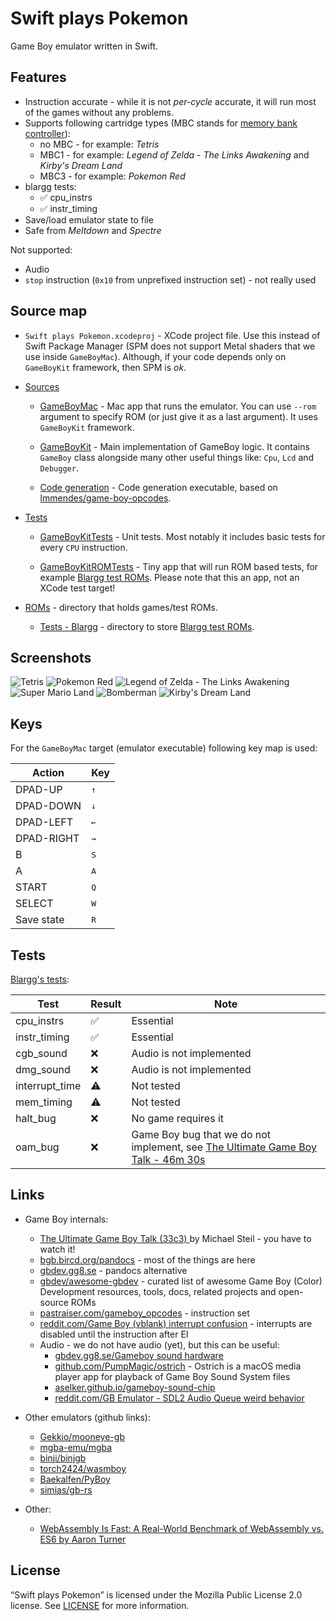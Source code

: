 # Swift plays Pokemon

Game Boy emulator written in Swift.

## Features

* Instruction accurate - while it is not *per-cycle* accurate, it will run most of the games without any problems.
* Supports following cartridge types (MBC stands for [memory bank controller](http://bgb.bircd.org/pandocs.htm#memorybankcontrollers)):
  - no MBC - for example: *Tetris*
  - MBC1 - for example: *Legend of Zelda - The Links Awakening* and *Kirby's Dream Land*
  - MBC3 - for example: *Pokemon Red*
* blargg tests:
  * ✅ cpu\_instrs
  * ✅  instr\_timing
* Save/load emulator state to file
* Safe from *Meltdown* and *Spectre*

Not supported:

* Audio
* `stop` instruction (`0x10` from unprefixed instruction set) - not really used

## Source map

- `Swift plays Pokemon.xcodeproj` - XCode project file. Use this instead of Swift Package Manager (SPM does not support Metal shaders that we use inside `GameBoyMac`). Although, if your code depends only on `GameBoyKit` framework, then SPM is *ok*.

- [Sources](Sources)

  - [GameBoyMac](Sources/GameBoyMac) - Mac app that runs the emulator. You can use `--rom` argument to specify ROM (or just give it as a last argument). It uses `GameBoyKit` framework.

  - [GameBoyKit](Sources/GameBoyKit) - Main implementation of GameBoy logic. It contains `GameBoy` class alongside many other useful things like: `Cpu`, `Lcd` and `Debugger`.

  - [Code generation](Sources/Code%20generation) - Code generation executable, based on [lmmendes/game-boy-opcodes](https://github.com/lmmendes/game-boy-opcodes).

- [Tests](Tests)

  - [GameBoyKitTests](Tests/GameBoyKitTests) - Unit tests. Most notably it includes basic tests for every `CPU` instruction.

  - [GameBoyKitROMTests](Tests/GameBoyKitROMTests) - Tiny app that will run ROM based tests, for example [Blargg test ROMs](https://gbdev.gg8.se/files/roms/blargg-gb-tests/). Please note that this an app, not an XCode test target!

- [ROMs](ROMs) - directory that holds games/test ROMs.

  - [Tests - Blargg](ROMs/Tests%20-%20Blargg) - directory to store [Blargg test ROMs](https://gbdev.gg8.se/files/roms/blargg-gb-tests/).

## Screenshots

![Tetris](/Images/Tetris.png)
![Pokemon Red](/Images/Pokemon%20Red.png)
![Legend of Zelda - The Links Awakening](/Images/Legend%20of%20Zelda.png)
![Super Mario Land](/Images/Super%20Mario%20Land.png)
![Bomberman](/Images/Bomberman.png)
![Kirby's Dream Land](/Images/Kirbys%20Dream%20Land.png)

## Keys

For the `GameBoyMac` target (emulator executable) following key map is used:

| Action | Key |
| --- | --- |
| DPAD-UP | <kbd>↑</kbd> |
| DPAD-DOWN | <kbd>↓</kbd> |
| DPAD-LEFT | <kbd>←</kbd> |
| DPAD-RIGHT | <kbd>→</kbd> |
| B | <kbd>S</kbd> |
| A | <kbd>A</kbd> |
| START | <kbd>Q</kbd> |
| SELECT | <kbd>W</kbd> |
| Save state | <kbd>R</kbd> |

## Tests

[Blargg's tests](http://gbdev.gg8.se/wiki/articles/Test_ROMs):

| Test | Result | Note |
| --- | --- | --- |
| cpu\_instrs | ✅ | Essential |
| instr\_timing | ✅ | Essential |
| cgb\_sound | ❌ | Audio is not implemented |
| dmg\_sound | ❌ | Audio is not implemented |
| interrupt\_time | ⚠️ | Not tested |
| mem\_timing | ⚠️ | Not tested |
| halt\_bug | ❌ | No game requires it |
| oam\_bug | ❌ | Game Boy bug that we do not implement, see [The Ultimate Game Boy Talk - 46m 30s](https://youtu.be/HyzD8pNlpwI?t=2791) |

## Links

- Game Boy internals:
  - [The Ultimate Game Boy Talk (33c3)
](https://www.youtube.com/watch?v=HyzD8pNlpwI) by Michael Steil - you have to watch it!
  - [bgb.bircd.org/pandocs](http://bgb.bircd.org/pandocs.htm) - most of the things are here
  - [gbdev.gg8.se](https://gbdev.gg8.se/wiki/articles/Main_Page) - pandocs alternative
  - [gbdev/awesome-gbdev](https://github.com/gbdev/awesome-gbdev) - curated list of awesome Game Boy (Color) Development resources, tools, docs, related projects and open-source ROMs
  - [pastraiser.com/gameboy_opcodes](https://www.pastraiser.com/cpu/gameboy/gameboy_opcodes.html) - instruction set
  - [reddit.com/Game Boy (vblank) interrupt confusion](https://www.reddit.com/r/EmuDev/comments/7rm8l2/game_boy_vblank_interrupt_confusion/) - interrupts are disabled until the instruction after EI
  - Audio - we do not have audio (yet), but this can be useful:
    - [gbdev.gg8.se/Gameboy sound hardware](https://gbdev.gg8.se/wiki/articles/Gameboy_sound_hardware)
    - [github.com/PumpMagic/ostrich](https://github.com/PumpMagic/ostrich) - Ostrich is a macOS media player app for playback of Game Boy Sound System files
    - [aselker.github.io/gameboy-sound-chip](https://aselker.github.io/gameboy-sound-chip/)
    - [reddit.com/GB Emulator - SDL2 Audio Queue weird behavior](https://www.reddit.com/r/EmuDev/comments/bnprrf/gb_emulator_sdl2_audio_queue_weird_behavior/)

- Other emulators (github links):
  - [Gekkio/mooneye-gb](https://github.com/Gekkio/mooneye-gb)
  - [mgba-emu/mgba](https://github.com/mgba-emu/mgba)
  - [binji/binjgb](https://github.com/binji/binjgb)
  - [torch2424/wasmboy](https://github.com/torch2424/wasmboy)
  - [Baekalfen/PyBoy](https://github.com/Baekalfen/PyBoy)
  - [simias/gb-rs](https://github.com/simias/gb-rs)

- Other:
  - [WebAssembly Is Fast: A Real-World Benchmark of WebAssembly vs. ES6 by Aaron Turner](https://medium.com/@torch2424/webassembly-is-fast-a-real-world-benchmark-of-webassembly-vs-es6-d85a23f8e193)

## License

“Swift plays Pokemon” is licensed under the Mozilla Public License 2.0 license.
See [LICENSE](LICENSE) for more information.
